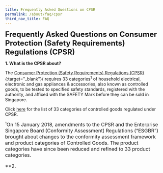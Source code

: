```yaml
---
title: Frequently Asked Questions on CPSR
permalink: /about/faq/cpsr
third_nav_title: FAQ
---
```


<font size="5"><b>Frequently Asked Questions on Consumer Protection (Safety Requirements) Regulations (CPSR)</b></font>

**1. What is the CPSR about?**

The [Consumer Protection (Safety Requirements) Regulations (CPSR)](https://sso.agc.gov.sg/SL/CPTDSRA1975-RG1?DocDate=20181010){:target="_blank"}( requires 33 categories<sup>1</sup> of household electrical, electronic and gas appliances & accessories, also known as controlled goods, to be tested to specified safety standards, registered with the authority, and affixed with the SAFETY Mark before they can be sold in Singapore.

Click [here](/suppliers/cpsr/list-of-controlled-goods) for the list of 33 categories of controlled goods regulated under CPSR.

<sup>1</sup><font size="3">On 15 January 2018, amendments to the CPSR and the Enterprise Singapore Board (Conformity Assessment) Regulations (“ESGBR”) brought about changes to the conformity assessment framework and product categories of Controlled Goods. The product categories have since been reduced and refined to 33 product categories.<font>

**2. 

